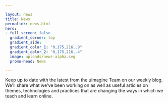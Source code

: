 ```yaml
---

layout: news
title: News
permalink: news.html
hero:
- full_screen: false
  gradient_corner: top
  gradient_side:
  gradient_color_1: "0,175,216,.9"
  gradient_color_2: "0,175,216,.4"
  image: uploads/news-alpha.svg
  promo-head: News

---
```


Keep up to date with the latest from the uImagine Team on our weekly blog. We'll share what we've been working on as well as useful articles on themes, technologies and practices that are changing the ways in which we teach and learn online.
